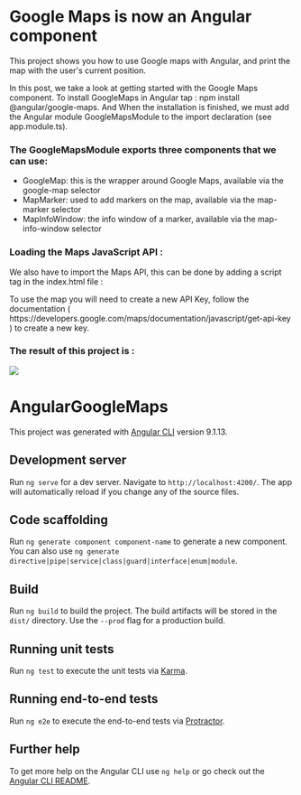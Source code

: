 <h1>Google Maps is now an Angular component</h1>

<p>
  This project shows you how to use Google maps with Angular, and print the map with the user's current position.
</p>

<p>
  In this post, we take a look at getting started with the Google Maps component. To install GoogleMaps in Angular tap : npm install @angular/google-maps.
  And When the installation is finished, we must add the Angular module GoogleMapsModule to the import declaration (see app.module.ts).
</p>

<h3>The GoogleMapsModule exports three components that we can use:</h3>
<ul>
  <li>GoogleMap: this is the wrapper around Google Maps, available via the google-map selector</li>
  <li>MapMarker: used to add markers on the map, available via the map-marker selector</li>
  <li>MapInfoWindow: the info window of a marker, available via the map-info-window selector</li>
</ul>

<h3>Loading the Maps JavaScript API : </h3>
<p>We also have to import the Maps API, this can be done by adding a script tag in the index.html file : <br/> 
    <script src="https://maps.googleapis.com/maps/api/js?key=YOUR_API_KEY"></script>
</p>

<p>
    To use the map you will need to create a new API Key, follow the documentation ( https://developers.google.com/maps/documentation/javascript/get-api-key )
    to create a new key.
</p>

<h3>The result of this project is : </h3>
<img src="assets/result.jpg">

# AngularGoogleMaps

This project was generated with [Angular CLI](https://github.com/angular/angular-cli) version 9.1.13.

## Development server

Run `ng serve` for a dev server. Navigate to `http://localhost:4200/`. The app will automatically reload if you change any of the source files.

## Code scaffolding

Run `ng generate component component-name` to generate a new component. You can also use `ng generate directive|pipe|service|class|guard|interface|enum|module`.

## Build

Run `ng build` to build the project. The build artifacts will be stored in the `dist/` directory. Use the `--prod` flag for a production build.

## Running unit tests

Run `ng test` to execute the unit tests via [Karma](https://karma-runner.github.io).

## Running end-to-end tests

Run `ng e2e` to execute the end-to-end tests via [Protractor](http://www.protractortest.org/).

## Further help

To get more help on the Angular CLI use `ng help` or go check out the [Angular CLI README](https://github.com/angular/angular-cli/blob/master/README.md).
